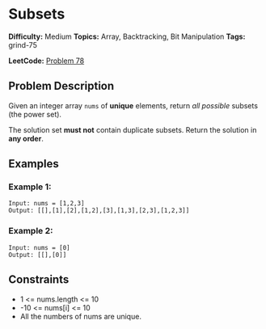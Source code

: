 # Subsets

**Difficulty:** Medium
**Topics:** Array, Backtracking, Bit Manipulation
**Tags:** grind-75

**LeetCode:** [Problem 78](https://leetcode.com/problems/subsets/description/)

## Problem Description

Given an integer array `nums` of **unique** elements, return _all possible_ subsets (the power set).

The solution set **must not** contain duplicate subsets. Return the solution in **any order**.

## Examples

### Example 1:

```
Input: nums = [1,2,3]
Output: [[],[1],[2],[1,2],[3],[1,3],[2,3],[1,2,3]]
```

### Example 2:

```
Input: nums = [0]
Output: [[],[0]]
```

## Constraints

- 1 <= nums.length <= 10
- -10 <= nums[i] <= 10
- All the numbers of nums are unique.
